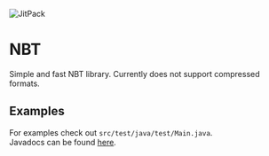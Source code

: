 ![JitPack](https://img.shields.io/jitpack/v/github/MeteorDevelopment/nbt)

# NBT
Simple and fast NBT library. Currently does not support compressed formats.

## Examples
For examples check out `src/test/java/test/Main.java`.  
Javadocs can be found [here](https://javadoc.jitpack.io/com/github/MeteorDevelopment/nbt/0.1.0/javadoc/).